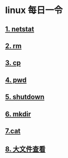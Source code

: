 # linux 每日一令

## [1. netstat](./netstat.md)

## [2. rm](./rm.md)

## [3. cp](./cp.md)

## [4. pwd](./pwd.md)

## [5. shutdown](./shutdown.md)

## [6. mkdir](./mkdir.md)

## [7.cat](./cat.md)

## [8. 大文件查看](./moreAndLess.md)
